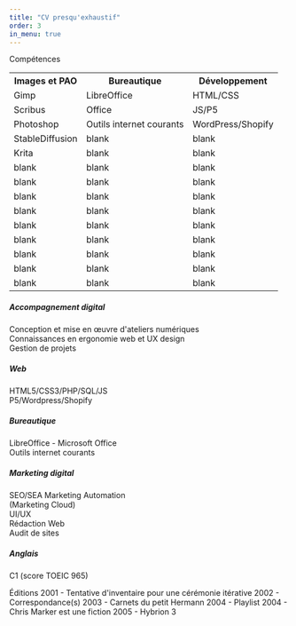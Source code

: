 ```yaml
---
title: "CV presqu'exhaustif"
order: 3
in_menu: true
---
```

<table>
  <colgroup span="3">Compétences</colgroup>
   <tbody>
    <tr>
      <th scope="col">Images et PAO</th>
      <th scope="col">Bureautique</th>
      <th scope="col">Développement</th>
    </tr>
    <tr>
      <td>Gimp</td>
      <td>LibreOffice</td>
      <td>HTML/CSS</td>
    </tr>
    <tr>
      <td>Scribus</td>
      <td>Office</td>
      <td>JS/P5</td>
    </tr>
    <tr>
      <td>Photoshop</td>
      <td>Outils internet courants</td>
      <td>WordPress/Shopify</td>
    </tr>
    <tr>
      <td>StableDiffusion</td>
      <td>blank</td>
      <td>blank</td>
    </tr>
    <tr>
      <td>Krita</td>
      <td>blank</td>
      <td>blank</td>
    </tr>
    <tr>
      <td>blank</td>
      <td>blank</td>
      <td>blank</td>
    </tr>
    <tr>
      <td>blank</td>
      <td>blank</td>
      <td>blank</td>
    </tr>
    <tr>
      <td>blank</td>
      <td>blank</td>
      <td>blank</td>
    </tr>
    <tr>
      <td>blank</td>
      <td>blank</td>
      <td>blank</td>
    </tr>
    <tr>
      <td>blank</td>
      <td>blank</td>
      <td>blank</td>
    </tr>
    <tr>
      <td>blank</td>
      <td>blank</td>
      <td>blank</td>
    </tr>
    <tr>
      <td>blank</td>
      <td>blank</td>
      <td>blank</td>
    </tr>
    <tr>
      <td>blank</td>
      <td>blank</td>
      <td>blank</td>
    </tr>
    <tr>
      <td>blank</td>
      <td>blank</td>
      <td>blank</td>
    </tr>
  </tbody>
</table>



##### Accompagnement digital
Conception et mise en œuvre d'ateliers numériques  
Connaissances en ergonomie web et UX design  
Gestion de projets  
##### Web 
HTML5/CSS3/PHP/SQL/JS  
P5/Wordpress/Shopify  
##### Bureautique
LibreOffice - Microsoft Office  
Outils internet courants 
##### Marketing digital
SEO/SEA
Marketing Automation  
(Marketing Cloud)  
UI/UX  
Rédaction Web  
Audit de sites  
##### Anglais
C1 (score TOEIC 965) 




Éditions
2001 - Tentative d'inventaire pour une cérémonie itérative
2002 - Correspondance(s)
2003 - Carnets du petit Hermann
2004 - Playlist
2004 - Chris Marker est une fiction
2005 - Hybrion 3 